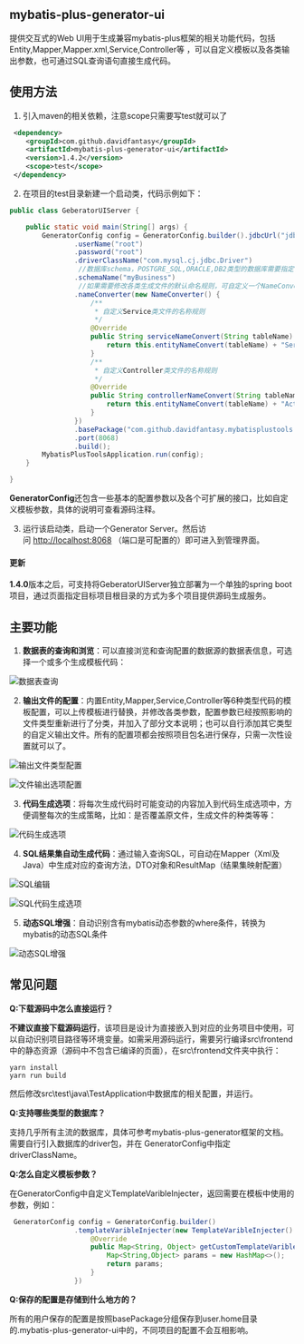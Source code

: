 ## mybatis-plus-generator-ui
 提供交互式的Web UI用于生成兼容mybatis-plus框架的相关功能代码，包括Entity,Mapper,Mapper.xml,Service,Controller等
 ，可以自定义模板以及各类输出参数，也可通过SQL查询语句直接生成代码。
 
## 使用方法

1.  引入maven的相关依赖，注意scope只需要写test就可以了

```xml
 <dependency>
    <groupId>com.github.davidfantasy</groupId>
    <artifactId>mybatis-plus-generator-ui</artifactId>
    <version>1.4.2</version>
    <scope>test</scope>
 </dependency>
```

2.  在项目的test目录新建一个启动类，代码示例如下：

```java
public class GeberatorUIServer {

    public static void main(String[] args) {
        GeneratorConfig config = GeneratorConfig.builder().jdbcUrl("jdbc:mysql://192.168.1.211:3306/example")
                .userName("root")
                .password("root")
                .driverClassName("com.mysql.cj.jdbc.Driver")
                 //数据库schema，POSTGRE_SQL,ORACLE,DB2类型的数据库需要指定
                .schemaName("myBusiness")
                 //如果需要修改各类生成文件的默认命名规则，可自定义一个NameConverter实例，覆盖相应的名称转换方法：                
                .nameConverter(new NameConverter() {
                    /**
                     * 自定义Service类文件的名称规则
                     */
                    @Override
                    public String serviceNameConvert(String tableName) {
                        return this.entityNameConvert(tableName) + "Service";
                    }
                    /**
                     * 自定义Controller类文件的名称规则
                     */
                    @Override
                    public String controllerNameConvert(String tableName) {
                        return this.entityNameConvert(tableName) + "Action";
                    }
                })
                .basePackage("com.github.davidfantasy.mybatisplustools.example")
                .port(8068)
                .build();
        MybatisPlusToolsApplication.run(config);
    }

}
```

**GeneratorConfig**还包含一些基本的配置参数以及各个可扩展的接口，比如自定义模板参数，具体的说明可查看源码注释。

3.  运行该启动类，启动一个Generator Server。然后访问 [http://localhost:8068](http://localhost:8068/) （端口是可配置的）即可进入到管理界面。

#### 更新
**1.4.0**版本之后，可支持将GeberatorUIServer独立部署为一个单独的spring boot项目，通过页面指定目标项目根目录的方式为多个项目提供源码生成服务。

## 主要功能
1. **数据表的查询和浏览**：可以直接浏览和查询配置的数据源的数据表信息，可选择一个或多个生成模板代码：

![数据表查询](https://gitee.com/davidfantasy/mybatis-plus-generator-ui/raw/master/imgs/table-list.png)

2. **输出文件的配置**：内置Entity,Mapper,Service,Controller等6种类型代码的模板配置，可以上传模板进行替换，并修改各类参数，配置参数已经按照影响的文件类型重新进行了分类，并加入了部分文本说明；也可以自行添加其它类型的自定义输出文件。所有的配置项都会按照项目包名进行保存，只需一次性设置就可以了。

![输出文件类型配置](https://gitee.com/davidfantasy/mybatis-plus-generator-ui/raw/master/imgs/output-config.png)

![文件输出选项配置](https://gitee.com/davidfantasy/mybatis-plus-generator-ui/raw/master/imgs/strategy.png)

3. **代码生成选项**：将每次生成代码时可能变动的内容加入到代码生成选项中，方便调整每次的生成策略，比如：是否覆盖原文件，生成文件的种类等等：

![代码生成选项](https://gitee.com/davidfantasy/mybatis-plus-generator-ui/raw/master/imgs/generator-options.png)

4. **SQL结果集自动生成代码**：通过输入查询SQL，可自动在Mapper（Xml及Java）中生成对应的查询方法，DTO对象和ResultMap（结果集映射配置）

![SQL编辑](https://gitee.com/davidfantasy/mybatis-plus-generator-ui/raw/master/imgs/SQL-edit.png)

![SQL代码生成选项](https://gitee.com/davidfantasy/mybatis-plus-generator-ui/raw/master/imgs/SQL-generator-options.png)

5. **动态SQL增强**：自动识别含有mybatis动态参数的where条件，转换为mybatis的动态SQL条件

![动态SQL增强](https://gitee.com/davidfantasy/mybatis-plus-generator-ui/raw/master/imgs/dynamicsql.png)


## 常见问题

**Q:下载源码中怎么直接运行？**

**不建议直接下载源码运行**，该项目是设计为直接嵌入到对应的业务项目中使用，可以自动识别项目路径等环境变量。如需采用源码运行，需要另行编译src\frontend中的静态资源（源码中不包含已编译的页面），在src\frontend文件夹中执行：
~~~shell
yarn install
yarn run build
~~~
然后修改src\test\java\TestApplication中数据库的相关配置，并运行。

**Q:支持哪些类型的数据库？**

支持几乎所有主流的数据库，具体可参考mybatis-plus-generator框架的文档。需要自行引入数据库的driver包，并在
GeneratorConfig中指定driverClassName。

**Q:怎么自定义模板参数？**

在GeneratorConfig中自定义TemplateVaribleInjecter，返回需要在模板中使用的参数，例如：
```java
 GeneratorConfig config = GeneratorConfig.builder()
                .templateVaribleInjecter(new TemplateVaribleInjecter() {
                    @Override
                    public Map<String, Object> getCustomTemplateVaribles(TableInfo tableInfo) {
                        Map<String,Object> params = new HashMap<>();
                        return params;
                    }
                })
```

**Q:保存的配置是存储到什么地方的？**

所有的用户保存的配置是按照basePackage分组保存到user.home目录的.mybatis-plus-generator-ui中的，不同项目的配置不会互相影响。

